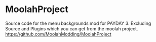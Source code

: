 # MoolahProject

Source code for the menu backgrounds mod for PAYDAY 3.
Excluding Source and Plugins which you can get from the moolah project. https://github.com/MoolahModding/MoolahProject